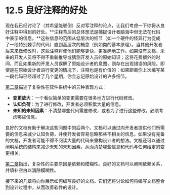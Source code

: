 # 12.5 良好注释的好处

现在我已经讨论了（并希望能驳倒）反对写注释的论点，让我们考虑一下你将从良好注释中得到的好处。**注释背后的总体想法是捕捉设计者脑海中但无法在代码中表示的信息。**这些信息的范围从低层次的细节（如一个硬件的怪异行为促成了一段特别棘手的代码）直到高层次的概念（例如类的基本原理）。当其他开发者后来来做修改时，这些注释将使他们能够更快、更准确地工作。如果没有文档，未来的开发人员将不得不重新推导或猜测开发人员的原始知识；这将花费额外的时间，而且如果新的开发人员误解了原始设计者的意图，则存在出现错误的风险。即使是在原始设计者进行变更的情况下，注释也是有价值的：如果距离你上次编写某一段代码已经超过了几个星期，你会忘记原始设计的许多细节。

[第二章](broken-reference)描述了复杂性在软件系统中的三种表现方式：

* **变更放大**：一个看似简单的变更需要在很多地方进行代码修改。
* **认知负荷**：为了进行修改，开发者必须积累大量的信息。
* **未知的未知因素**：不清楚哪些代码需要修改，或者为了进行这些修改，必须考虑哪些信息。

良好的文档有助于解决这些问题中的后两个。文档可以通过向开发者提供他们所需要的信息来减少认知负荷，并使开发者容易忽略那些不相关的信息。如果没有完备的文档，开发者可能不得不阅读大量的代码来重构设计者的想法。文档还可以通过阐明系统的结构来减少未知的未知因素，从而清楚哪些信息和代码与任何给定的变更相关。

[第二章](broken-reference)指出，复杂性的主要原因是依赖和模糊性。良好的文档可以阐明依赖关系，并填补空白以消除模糊性。

接下来的几章将向你展示如何编写良好的文档。它们还将讨论如何将编写文档整合到设计过程中，从而改善软件的设计。&#x20;
